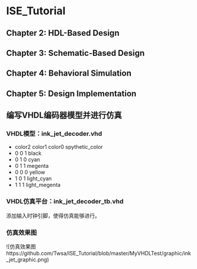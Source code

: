 # ISE_Tutorial
## Chapter 2: HDL-Based Design
## Chapter 3: Schematic-Based Design
## Chapter 4: Behavioral Simulation
## Chapter 5: Design Implementation

## 编写VHDL编码器模型并进行仿真
### VHDL模型：ink_jet_decoder.vhd  
* color2 color1 color0   spythetic_color
*   0      0       1        black
*   0      1       0        cyan
*   0      1       1        megenta
*   0      0       0        yellow
*   1      0       1        light_cyan
*   1      1       1        light_megenta
### VHDL仿真平台：ink_jet_decoder_tb.vhd
添加输入时钟引脚，使得仿真能够进行。
### 仿真效果图
![仿真效果图https://github.com/Twsa/ISE_Tutorial/blob/master/MyVHDLTest/graphic/ink_jet_graphic.png)
